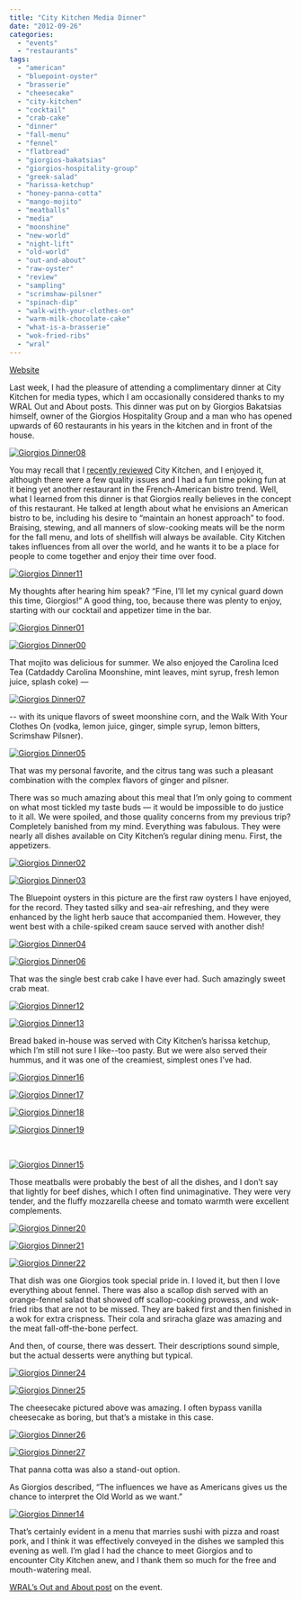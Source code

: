 ```yaml
---
title: "City Kitchen Media Dinner"
date: "2012-09-26"
categories:
  - "events"
  - "restaurants"
tags:
  - "american"
  - "bluepoint-oyster"
  - "brasserie"
  - "cheesecake"
  - "city-kitchen"
  - "cocktail"
  - "crab-cake"
  - "dinner"
  - "fall-menu"
  - "fennel"
  - "flatbread"
  - "giorgios-bakatsias"
  - "giorgios-hospitality-group"
  - "greek-salad"
  - "harissa-ketchup"
  - "honey-panna-cotta"
  - "mango-mojito"
  - "meatballs"
  - "media"
  - "moonshine"
  - "new-world"
  - "night-lift"
  - "old-world"
  - "out-and-about"
  - "raw-oyster"
  - "review"
  - "sampling"
  - "scrimshaw-pilsner"
  - "spinach-dip"
  - "walk-with-your-clothes-on"
  - "warm-milk-chocolate-cake"
  - "what-is-a-brasserie"
  - "wok-fried-ribs"
  - "wral"
---
```


[Website](http://citykitchenchapelhill.com/)

Last week, I had the pleasure of attending a complimentary dinner at City Kitchen for media types, which I am occasionally considered thanks to my WRAL Out and About posts. This dinner was put on by Giorgios Bakatsias himself, owner of the Giorgios Hospitality Group and a man who has opened upwards of 60 restaurants in his years in the kitchen and in front of the house.




<div class="caption">

[![](http://s3.amazonaws.com/thegourmez-wpmedia/2012/09/Giorgios-Dinner08.jpg "Giorgios Dinner08")](http://s3.amazonaws.com/thegourmez-wpmedia/2012/09/Giorgios-Dinner08.jpg)</div>


You may recall that I [recently reviewed](http://www.thegourmez.com/2012/08/city-kitchen-chapel-hill/) City Kitchen, and I enjoyed it, although there were a few quality issues and I had a fun time poking fun at it being yet another restaurant in the French-American bistro trend. Well, what I learned from this dinner is that Giorgios really believes in the concept of this restaurant. He talked at length about what he envisions an American bistro to be, including his desire to “maintain an honest approach” to food. Braising, stewing, and all manners of slow-cooking meats will be the norm for the fall menu, and lots of shellfish will always be available. City Kitchen takes influences from all over the world, and he wants it to be a place for people to come together and enjoy their time over food.




<div class="caption">

[![](http://s3.amazonaws.com/thegourmez-wpmedia/2012/09/Giorgios-Dinner11.jpg "Giorgios Dinner11")](http://s3.amazonaws.com/thegourmez-wpmedia/2012/09/Giorgios-Dinner11.jpg)</div>


My thoughts after hearing him speak? “Fine, I’ll let my cynical guard down this time, Giorgios!” A good thing, too, because there was plenty to enjoy, starting with our cocktail and appetizer time in the bar.




<div class="caption">

[![](http://s3.amazonaws.com/thegourmez-wpmedia/2012/09/Giorgios-Dinner01.jpg "Giorgios Dinner01")](http://s3.amazonaws.com/thegourmez-wpmedia/2012/09/Giorgios-Dinner01.jpg)</div>





<div class="caption">

[![](http://s3.amazonaws.com/thegourmez-wpmedia/2012/09/Giorgios-Dinner00.jpg "Giorgios Dinner00")](http://s3.amazonaws.com/thegourmez-wpmedia/2012/09/Giorgios-Dinner00.jpg)</div>


That mojito was delicious for summer. We also enjoyed the Carolina Iced Tea (Catdaddy Carolina Moonshine, mint leaves, mint syrup, fresh lemon juice, splash coke) —

[![](http://s3.amazonaws.com/thegourmez-wpmedia/2012/09/Giorgios-Dinner07.jpg "Giorgios Dinner07")](http://s3.amazonaws.com/thegourmez-wpmedia/2012/09/Giorgios-Dinner07.jpg)

\-- with its unique flavors of sweet moonshine corn, and the Walk With Your Clothes On (vodka, lemon juice, ginger, simple syrup, lemon bitters, Scrimshaw Pilsner).

[![](http://s3.amazonaws.com/thegourmez-wpmedia/2012/09/Giorgios-Dinner05.jpg "Giorgios Dinner05")](http://s3.amazonaws.com/thegourmez-wpmedia/2012/09/Giorgios-Dinner05.jpg)

That was my personal favorite, and the citrus tang was such a pleasant combination with the complex flavors of ginger and pilsner.

There was so much amazing about this meal that I’m only going to comment on what most tickled my taste buds — it would be impossible to do justice to it all. We were spoiled, and those quality concerns from my previous trip? Completely banished from my mind. Everything was fabulous. They were nearly all dishes available on City Kitchen’s regular dining menu. First, the appetizers.




<div class="caption">

[![](http://s3.amazonaws.com/thegourmez-wpmedia/2012/09/Giorgios-Dinner02.jpg "Giorgios Dinner02")](http://s3.amazonaws.com/thegourmez-wpmedia/2012/09/Giorgios-Dinner02.jpg)</div>


[![](http://s3.amazonaws.com/thegourmez-wpmedia/2012/09/Giorgios-Dinner03.jpg "Giorgios Dinner03")](http://s3.amazonaws.com/thegourmez-wpmedia/2012/09/Giorgios-Dinner03.jpg)

The Bluepoint oysters in this picture are the first raw oysters I have enjoyed, for the record. They tasted silky and sea-air refreshing, and they were enhanced by the light herb sauce that accompanied them. However, they went best with a chile-spiked cream sauce served with another dish!




<div class="caption">

[![](http://s3.amazonaws.com/thegourmez-wpmedia/2012/09/Giorgios-Dinner04.jpg "Giorgios Dinner04")](http://s3.amazonaws.com/thegourmez-wpmedia/2012/09/Giorgios-Dinner04.jpg)</div>


[![](http://s3.amazonaws.com/thegourmez-wpmedia/2012/09/Giorgios-Dinner06.jpg "Giorgios Dinner06")](http://s3.amazonaws.com/thegourmez-wpmedia/2012/09/Giorgios-Dinner06.jpg)

That was the single best crab cake I have ever had. Such amazingly sweet crab meat.




<div class="caption">

[![](http://s3.amazonaws.com/thegourmez-wpmedia/2012/09/Giorgios-Dinner12.jpg "Giorgios Dinner12")](http://s3.amazonaws.com/thegourmez-wpmedia/2012/09/Giorgios-Dinner12.jpg)</div>


[![](http://s3.amazonaws.com/thegourmez-wpmedia/2012/09/Giorgios-Dinner13.jpg "Giorgios Dinner13")](http://s3.amazonaws.com/thegourmez-wpmedia/2012/09/Giorgios-Dinner13.jpg)

Bread baked in-house was served with City Kitchen’s harissa ketchup, which I’m still not sure I like--too pasty. But we were also served their hummus, and it was one of the creamiest, simplest ones I’ve had.




<div class="caption">

[![](http://s3.amazonaws.com/thegourmez-wpmedia/2012/09/Giorgios-Dinner16.jpg "Giorgios Dinner16")](http://s3.amazonaws.com/thegourmez-wpmedia/2012/09/Giorgios-Dinner16.jpg)</div>





<div class="caption">

[![](http://s3.amazonaws.com/thegourmez-wpmedia/2012/09/Giorgios-Dinner17.jpg "Giorgios Dinner17")](http://s3.amazonaws.com/thegourmez-wpmedia/2012/09/Giorgios-Dinner17.jpg)</div>





<div class="caption">

[![](http://s3.amazonaws.com/thegourmez-wpmedia/2012/09/Giorgios-Dinner18.jpg "Giorgios Dinner18")](http://s3.amazonaws.com/thegourmez-wpmedia/2012/09/Giorgios-Dinner18.jpg)</div>





<div class="caption">

[![](http://s3.amazonaws.com/thegourmez-wpmedia/2012/09/Giorgios-Dinner19.jpg "Giorgios Dinner19")](http://s3.amazonaws.com/thegourmez-wpmedia/2012/09/Giorgios-Dinner19.jpg)</div>


 




<div class="caption">

[![](http://s3.amazonaws.com/thegourmez-wpmedia/2012/09/Giorgios-Dinner15.jpg "Giorgios Dinner15")](http://s3.amazonaws.com/thegourmez-wpmedia/2012/09/Giorgios-Dinner15.jpg)</div>


Those meatballs were probably the best of all the dishes, and I don’t say that lightly for beef dishes, which I often find unimaginative. They were very tender, and the fluffy mozzarella cheese and tomato warmth were excellent complements.




<div class="caption">

[![](http://s3.amazonaws.com/thegourmez-wpmedia/2012/09/Giorgios-Dinner20.jpg "Giorgios Dinner20")](http://s3.amazonaws.com/thegourmez-wpmedia/2012/09/Giorgios-Dinner20.jpg)</div>





<div class="caption">

[![](http://s3.amazonaws.com/thegourmez-wpmedia/2012/09/Giorgios-Dinner21.jpg "Giorgios Dinner21")](http://s3.amazonaws.com/thegourmez-wpmedia/2012/09/Giorgios-Dinner21.jpg)</div>





<div class="caption">

[![](http://s3.amazonaws.com/thegourmez-wpmedia/2012/09/Giorgios-Dinner22.jpg "Giorgios Dinner22")](http://s3.amazonaws.com/thegourmez-wpmedia/2012/09/Giorgios-Dinner22.jpg)</div>


That dish was one Giorgios took special pride in. I loved it, but then I love everything about fennel. There was also a scallop dish served with an orange-fennel salad that showed off scallop-cooking prowess, and wok-fried ribs that are not to be missed. They are baked first and then finished in a wok for extra crispness. Their cola and sriracha glaze was amazing and the meat fall-off-the-bone perfect.

And then, of course, there was dessert. Their descriptions sound simple, but the actual desserts were anything but typical.




<div class="caption">

[![](http://s3.amazonaws.com/thegourmez-wpmedia/2012/09/Giorgios-Dinner24.jpg "Giorgios Dinner24")](http://s3.amazonaws.com/thegourmez-wpmedia/2012/09/Giorgios-Dinner24.jpg)</div>


[![](http://s3.amazonaws.com/thegourmez-wpmedia/2012/09/Giorgios-Dinner25.jpg "Giorgios Dinner25")](http://s3.amazonaws.com/thegourmez-wpmedia/2012/09/Giorgios-Dinner25.jpg)

The cheesecake pictured above was amazing. I often bypass vanilla cheesecake as boring, but that’s a mistake in this case.




<div class="caption">

[![](http://s3.amazonaws.com/thegourmez-wpmedia/2012/09/Giorgios-Dinner26.jpg "Giorgios Dinner26")](http://s3.amazonaws.com/thegourmez-wpmedia/2012/09/Giorgios-Dinner26.jpg)</div>





<div class="caption">

[![](http://s3.amazonaws.com/thegourmez-wpmedia/2012/09/Giorgios-Dinner27.jpg "Giorgios Dinner27")](http://s3.amazonaws.com/thegourmez-wpmedia/2012/09/Giorgios-Dinner27.jpg)</div>


That panna cotta was also a stand-out option.

As Giorgios described, “The influences we have as Americans gives us the chance to interpret the Old World as we want.”




<div class="caption">

[![](http://s3.amazonaws.com/thegourmez-wpmedia/2012/09/Giorgios-Dinner14.jpg "Giorgios Dinner14")](http://s3.amazonaws.com/thegourmez-wpmedia/2012/09/Giorgios-Dinner14.jpg)</div>


That’s certainly evident in a menu that marries sushi with pizza and roast pork, and I think it was effectively conveyed in the dishes we sampled this evening as well. I’m glad I had the chance to meet Giorgios and to encounter City Kitchen anew, and I thank them so much for the free and mouth-watering meal.

[WRAL’s Out and About post](http://www.wral.com/entertainment/out_and_about/blogpost/11575088/) on the event.